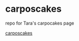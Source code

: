 # carposcakes
repo for Tara's carpocakes page

[carposcakes](https://carpos123.github.io/carposcakes/)
